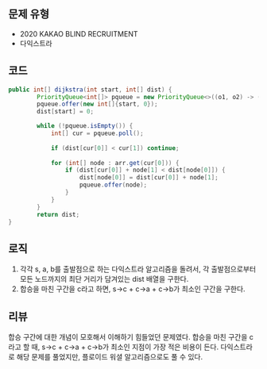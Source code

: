 ## 문제 유형
- 2020 KAKAO BLIND RECRUITMENT
- 다익스트라

## 코드
```java
public int[] dijkstra(int start, int[] dist) {
        PriorityQueue<int[]> pqueue = new PriorityQueue<>((o1, o2) -> (o1[1] - o2[1]));
        pqueue.offer(new int[]{start, 0});
        dist[start] = 0;

        while (!pqueue.isEmpty()) {
            int[] cur = pqueue.poll();
    
            if (dist[cur[0]] < cur[1]) continue;
    
            for (int[] node : arr.get(cur[0])) {
                if (dist[cur[0]] + node[1] < dist[node[0]]) {
                    dist[node[0]] = dist[cur[0]] + node[1];
                    pqueue.offer(node);
                }
            }
        }
        return dist;
} 
```

## 로직
1. 각각 s, a, b를 출발점으로 하는 다익스트라 알고리즘을 돌려서, 각 출발점으로부터 모든 노드까지의 최단 거리가 담겨있는 dist 배열을 구한다.
2. 합승을 마친 구간을 c라고 하면, s->c + c->a + c->b가 최소인 구간을 구한다.

## 리뷰
합승 구간에 대한 개념이 모호해서 이해하기 힘들었던 문제였다. 
합승을 마친 구간을 c라고 할 때, s->c + c->a + c->b가 최소인 지점이 가장 적은 비용이 든다.
다익스트라로 해당 문제를 풀었지만, 플로이드 워셜 알고리즘으로도 풀 수 있다.